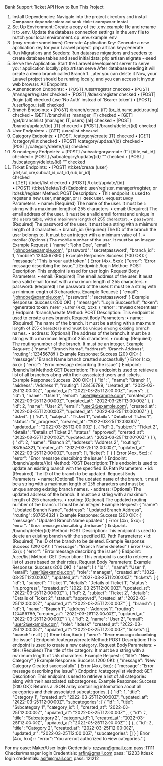 Bank Support Ticket API
How to Run This Project
1.	Install Dependencies: Navigate into the project directory and install Composer dependencies:
cd bank-ticket
composer install
2.	Set Up Environment: Create a copy of the .env.example file and rename it to .env. Update the database connection settings in the .env file to match your local environment.
cp .env.example .env
3.	{may require sometimes} Generate Application Key: Generate a new application key for your Laravel project:
php artisan key:generate
4.	Run Migrations and Seeders: Run database migrations and seeders to create database tables and seed initial data:
php artisan migrate --seed
5.	Serve the Application: Start the Laravel development server to serve your application locally:
php artisan serve
                                                                                                                                             After database seeding it will create a demo branch called Branch 1. Later you can delete it
Now, your Laravel project should be running locally, and you can access it in your web browser.
All Endpoints
1.	Authentication Endpoints:
•	[POST] /user/register                                         checked
•	[POST] /manager/register                                  checked
•	[POST] /itdesk/register                                       checked
•	[POST] /login   (all)                   checked (use ‘No Auth’ instead of ‘Bearer token’)
•	[POST] /user/logout (all)                                     checked
2.	Branch Endpoints:
•	[POST] /branch/create (IT)  [br_id,name,add,routing]                    checked
•	[GET] /branch/list (manager, IT)                                                     checked
•	[GET] /get/branch/list (manager, IT, users)  [all]                             checked
•	[POST] /branch/update/{id}   (IT)                                                    checked
•	[POST] /branch/delete/{id}                                                             checked
3.	User Endpoints:
•	[GET] /user/list                                                    checked
4.	Category Endpoints:
•	[POST] /category/create (IT)                               checked
•	[GET] /category/list                                             checked
•	[POST] /category/update/{id}                             checked
•	[POST] /category/delete/{id}                               checked
5.	Subcategory Endpoints:
•	[POST] /subcategory/create  (IT)  [title,cat_id]      checked
•	[POST] /subcategory/update/{id}     “”                 checked
•	[POST] /subcategory/delete/{id}        “”                checked
6.	Ticket Endpoints:
•	[POST] /ticket/create (user)  [det,sol,cre,subcat_id,cat_id,sub,br_id]                        
                                                                                                                         checked                  
•	[GET] /ticket/list                                                                                          checked
•	[POST] /ticket/update/{id}                                 
•	[POST] /ticket/delete/{id}
Endpoint: user/register, manager/register, or itdesk/register
Method: POST
Description:
•	This endpoint is used to register a new user, manager, or IT desk user.
Request Body Parameters:
•	name: (Required) The name of the user. It must be a string with a maximum length of 255 characters.
•	email: (Required) The email address of the user. It must be a valid email format and unique in the users table, with a maximum length of 255 characters.
•	password: (Required) The password of the user. It must be a string with a minimum length of 3 characters.
•	branch_id: (Required) The ID of the branch the user belongs to. It must be an integer with a minimum value of 1.
•	mobile: (Optional) The mobile number of the user. It must be an integer.
Example Request:
{
    "name": "John Doe",
    "email": "johndoe@example.com",
    "password": "secretpassword",
    "branch_id": 1,
    "mobile": 1234567890
}
Example Response:
Success (200 OK):
{
    "message": "This is your auth token"
}
Error (4xx, 5xx):
{
    "error": "Error message describing the issue."
}
Endpoint: /login
Method: POST
Description:
This endpoint is used for user login.
Request Body Parameters:
•	email: (Required) The email address of the user. It must be a valid email format with a maximum length of 255 characters.
•	password: (Required) The password of the user. It must be a string with a minimum length of 3 characters.
Example Request:
{
    "email": "johndoe@example.com",
    "password": "secretpassword"
}
Example Response:
Success (200 OK):
{
    "message": "Login Successful",
    "token": "generated_token_here"
}
Error (4xx, 5xx):
{
    "error": "Invalid credentials"
}
Endpoint: /branch/create
Method: POST
Description:
This endpoint is used to create a new branch.
Request Body Parameters:
•	name: (Required) The name of the branch. It must be a string with a maximum length of 255 characters and must be unique among existing branch names.
•	address: (Optional) The address of the branch. It must be a string with a maximum length of 255 characters.
•	routing: (Required) The routing number of the branch. It must be an integer.
Example Request:
{
    "name": "Branch Name",
    "address": "Branch Address",
    "routing": 123456789
}
Example Response:
Success (200 OK):
{
    "message": "Branch Name branch created successfully"
}
Error (4xx, 5xx):
{
    "error": "Error message describing the issue"
}
Endpoint: /branch/list
Method: GET
Description:
This endpoint is used to retrieve a list of all branches along with their associated users and tickets.
Example Response:
Success (200 OK):
[
    {
        "id": 1,
        "name": "Branch 1",
        "address": "Address 1",
        "routing": 123456789,
        "created_at": "2022-03-25T12:00:00Z",
        "updated_at": "2022-03-25T12:00:00Z",
        "users": [
            {
                "id": 1,
                "name": "User 1",
                "email": "user1@example.com",
                "created_at": "2022-03-25T12:00:00Z",
                "updated_at": "2022-03-25T12:00:00Z"
            },
            {
                "id": 2,
                "name": "User 2",
                "email": "user2@example.com",
                "created_at": "2022-03-25T12:00:00Z",
                "updated_at": "2022-03-25T12:00:00Z"
            }
        ],
        "ticket": [
            {
                "id": 1,
                "subject": "Ticket 1",
                "details": "Details of Ticket 1",
                "status": "in_progress",
                "created_at": "2022-03-25T12:00:00Z",
                "updated_at": "2022-03-25T12:00:00Z"
            },
            {
                "id": 2,
                "subject": "Ticket 2",
                "details": "Details of Ticket 2",
                "status": "approved",
                "created_at": "2022-03-25T12:00:00Z",
                "updated_at": "2022-03-25T12:00:00Z"
            }
        ]
    },
    {
        "id": 2,
        "name": "Branch 2",
        "address": "Address 2",
        "routing": 987654321,
        "created_at": "2022-03-25T12:00:00Z",
        "updated_at": "2022-03-25T12:00:00Z",
        "users": [],
        "ticket": []
    }
]
Error (4xx, 5xx):
{
    "error": "Error message describing the issue"
}
Endpoint: /branch/update/{id}
Method: POST
Description:
This endpoint is used to update an existing branch with the specified ID.
Path Parameters:
•	id: (Required) The ID of the branch to be updated.
Request Body Parameters:
•	name: (Optional) The updated name of the branch. It must be a string with a maximum length of 255 characters and must be unique among existing branch names.
•	address: (Optional) The updated address of the branch. It must be a string with a maximum length of 255 characters.
•	routing: (Optional) The updated routing number of the branch. It must be an integer.
Example Request:
{
    "name": "Updated Branch Name",
    "address": "Updated Branch Address",
    "routing": 987654321
}
Example Response:
Success (200 OK):
{
    "message": "Updated Branch Name updated"
}
Error (4xx, 5xx):
{
    "error": "Error message describing the issue"
}
Endpoint: /branch/delete/{id}
Method: POST
Description:
This endpoint is used to delete an existing branch with the specified ID.
Path Parameters:
•	id: (Required) The ID of the branch to be deleted.
Example Response:
Success (200 OK):
{
    "message": "Branch Name deleted"
}
Error (4xx, 5xx):
{
    "error": "Error message describing the issue"
}
Endpoint: /user/list
Method: GET
Description:
This endpoint is used to retrieve a list of users based on their roles.
Request Body Parameters:
Example Response:
Success (200 OK):
{
    "user": [
        {
            "id": 1,
            "name": "User 1",
            "email": "user1@example.com",
            "role": "manager",
            "created_at": "2022-03-25T12:00:00Z",
            "updated_at": "2022-03-25T12:00:00Z",
            "tickets": [
                {
                    "id": 1,
                    "subject": "Ticket 1",
                    "details": "Details of Ticket 1",
                    "status": "in_progress",
                    "created_at": "2022-03-25T12:00:00Z",
                    "updated_at": "2022-03-25T12:00:00Z"
                },
                {
                    "id": 2,
                    "subject": "Ticket 2",
                    "details": "Details of Ticket 2",
                    "status": "approved",
                    "created_at": "2022-03-25T12:00:00Z",
                    "updated_at": "2022-03-25T12:00:00Z"
                }
            ],
            "branch": {
                "id": 1,
                "name": "Branch 1",
                "address": "Address 1",
                "routing": 123456789,
                "created_at": "2022-03-25T12:00:00Z",
                "updated_at": "2022-03-25T12:00:00Z"
            }
        },
        {
            "id": 2,
            "name": "User 2",
            "email": "user2@example.com",
            "role": "itdesk",
            "created_at": "2022-03-25T12:00:00Z",
            "updated_at": "2022-03-25T12:00:00Z",
            "tickets": [],
            "branch": null
        }
    ]
}
Error (4xx, 5xx):
{
    "error": "Error message describing the issue"
}
Endpoint: /category/create
Method: POST
Description:
This endpoint is used to create a new category.
Request Body Parameters:
•	title: (Required) The title of the category. It must be a string with a maximum length of 255 characters.
Example Request:
{
    "title": "New Category"
}
Example Response:
Success (200 OK):
{
    "message": "New Category Created successfully"
}
Error (4xx, 5xx):
{
    "message": "Error message describing the issue"
}
Endpoint: /category/list
Method: GET
Description:
This endpoint is used to retrieve a list of all categories along with their associated subcategories.
Example Response:
Success (200 OK): Returns a JSON array containing information about all categories and their associated subcategories.
[
    {
        "id": 1,
        "title": "Category 1",
        "created_at": "2022-03-25T12:00:00Z",
        "updated_at": "2022-03-25T12:00:00Z",
        "subcategories": [
            {
                "id": 1,
                "title": "Subcategory 1",
                "category_id": 1,
                "created_at": "2022-03-25T12:00:00Z",
                "updated_at": "2022-03-25T12:00:00Z"
            },
            {
                "id": 2,
                "title": "Subcategory 2",
                "category_id": 1,
                "created_at": "2022-03-25T12:00:00Z",
                "updated_at": "2022-03-25T12:00:00Z"
            }
        ]
    },
    {
        "id": 2,
        "title": "Category 2",
        "created_at": "2022-03-25T12:00:00Z",
        "updated_at": "2022-03-25T12:00:00Z",
        "subcategories": []
    }
]
Error (4xx, 5xx):
{
    "error": "You are not authorized to view categories."
}

For my ease:
Maker/User login Credentials: rezwan@gmail.com                 pass: 11111
Checker/manager login Credentials: arfin@gmail.com                pass: 112233
Itdesk login credentials: asif@gmail.com                 pass: 121212

